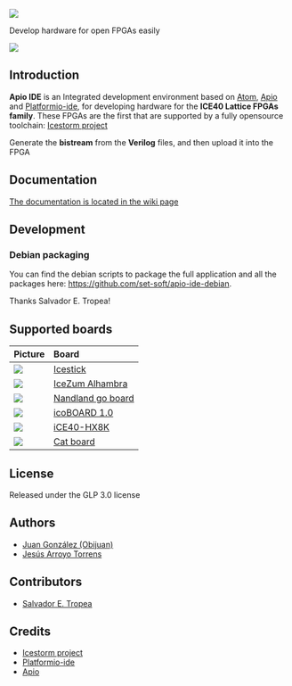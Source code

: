 ![](https://github.com/FPGAwars/apio-ide/raw/master/doc/apio-ide-logo.png)

Develop hardware for open FPGAs easily

![](https://github.com/FPGAwars/apio-ide/raw/master/doc/apio-ide-screenshot-1.png)

## Introduction

**Apio IDE** is an Integrated development environment based on [Atom](https://atom.io/), [Apio](https://github.com/FPGAwars/apio) and [Platformio-ide](http://platformio.org/), for developing hardware for the **ICE40 Lattice FPGAs family**. These FPGAs are the first that are supported by a fully opensource toolchain: [Icestorm project](http://www.clifford.at/icestorm/)

Generate the **bistream** from the **Verilog** files, and then upload it into the FPGA

## Documentation

[The documentation is located in the wiki page](https://github.com/FPGAwars/apio-ide/wiki)

## Development

### Debian packaging

You can find the debian scripts to package the full application and all the packages here: https://github.com/set-soft/apio-ide-debian.

Thanks Salvador E. Tropea!

## Supported boards

| Picture        | Board          |
| :------------- | :------------- |
| ![](https://github.com/FPGAwars/apio-ide/raw/master/doc/icestick-1.png) | [Icestick](http://www.latticesemi.com/icestick) |
| ![](https://github.com/FPGAwars/apio-ide/raw/master/doc/icezum-1.png) | [IceZum Alhambra](https://github.com/FPGAwars/icezum/wiki) |
| ![](https://github.com/FPGAwars/apio-ide/raw/master/doc/nandland-go-board-1.jpg) | [Nandland go board](https://www.nandland.com/goboard/introduction.html) |
| ![](https://github.com/FPGAwars/apio-ide/raw/master/doc/icoboard-1.png) | [icoBOARD 1.0](http://icoboard.org/icoboard-1-0.html) |
| ![](https://github.com/FPGAwars/apio-ide/raw/master/doc/ice40-hx8k-1.png) | [iCE40-HX8K ](http://www.latticesemi.com/Products/DevelopmentBoardsAndKits/iCE40HX8KBreakoutBoard.aspx) |
| ![](https://github.com/FPGAwars/apio-ide/raw/master/doc/cat-board-1.png) | [Cat board ](https://hackaday.io/project/7982-cat-board) |


## License

Released under the GLP 3.0 license

## Authors

* [Juan González (Obijuan)](https://github.com/Obijuan)
* [Jesús Arroyo Torrens](https://github.com/Jesus89)

## Contributors

* [Salvador E. Tropea](https://github.com/set-soft)

## Credits
* [Icestorm project](http://www.clifford.at/icestorm/)
* [Platformio-ide](http://platformio.org/)
* [Apio](https://github.com/FPGAwars/apio)
